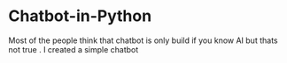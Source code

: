 # Chatbot-in-Python
Most of the people think that chatbot is only build if you know AI but thats not true . I created a simple chatbot 
